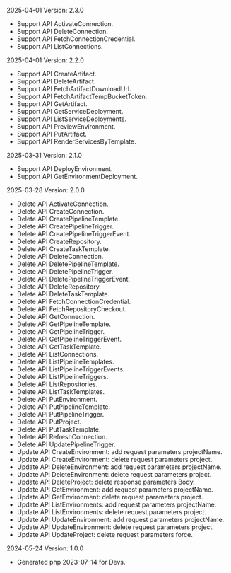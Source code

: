 2025-04-01 Version: 2.3.0
- Support API ActivateConnection.
- Support API DeleteConnection.
- Support API FetchConnectionCredential.
- Support API ListConnections.


2025-04-01 Version: 2.2.0
- Support API CreateArtifact.
- Support API DeleteArtifact.
- Support API FetchArtifactDownloadUrl.
- Support API FetchArtifactTempBucketToken.
- Support API GetArtifact.
- Support API GetServiceDeployment.
- Support API ListServiceDeployments.
- Support API PreviewEnvironment.
- Support API PutArtifact.
- Support API RenderServicesByTemplate.


2025-03-31 Version: 2.1.0
- Support API DeployEnvironment.
- Support API GetEnvironmentDeployment.


2025-03-28 Version: 2.0.0
- Delete API ActivateConnection.
- Delete API CreateConnection.
- Delete API CreatePipelineTemplate.
- Delete API CreatePipelineTrigger.
- Delete API CreatePipelineTriggerEvent.
- Delete API CreateRepository.
- Delete API CreateTaskTemplate.
- Delete API DeleteConnection.
- Delete API DeletePipelineTemplate.
- Delete API DeletePipelineTrigger.
- Delete API DeletePipelineTriggerEvent.
- Delete API DeleteRepository.
- Delete API DeleteTaskTemplate.
- Delete API FetchConnectionCredential.
- Delete API FetchRepositoryCheckout.
- Delete API GetConnection.
- Delete API GetPipelineTemplate.
- Delete API GetPipelineTrigger.
- Delete API GetPipelineTriggerEvent.
- Delete API GetTaskTemplate.
- Delete API ListConnections.
- Delete API ListPipelineTemplates.
- Delete API ListPipelineTriggerEvents.
- Delete API ListPipelineTriggers.
- Delete API ListRepositories.
- Delete API ListTaskTemplates.
- Delete API PutEnvironment.
- Delete API PutPipelineTemplate.
- Delete API PutPipelineTrigger.
- Delete API PutProject.
- Delete API PutTaskTemplate.
- Delete API RefreshConnection.
- Delete API UpdatePipelineTrigger.
- Update API CreateEnvironment: add request parameters projectName.
- Update API CreateEnvironment: delete request parameters project.
- Update API DeleteEnvironment: add request parameters projectName.
- Update API DeleteEnvironment: delete request parameters project.
- Update API DeleteProject: delete response parameters Body.
- Update API GetEnvironment: add request parameters projectName.
- Update API GetEnvironment: delete request parameters project.
- Update API ListEnvironments: add request parameters projectName.
- Update API ListEnvironments: delete request parameters project.
- Update API UpdateEnvironment: add request parameters projectName.
- Update API UpdateEnvironment: delete request parameters project.
- Update API UpdateProject: delete request parameters force.


2024-05-24 Version: 1.0.0
- Generated php 2023-07-14 for Devs.

